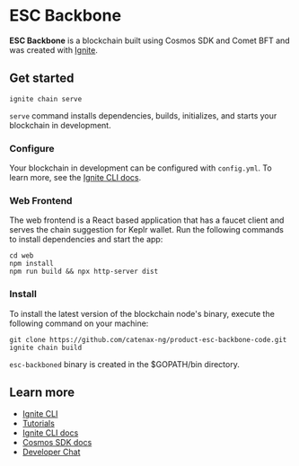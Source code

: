 <!--
 Copyright (c) 2022-2023 - for information on the respective copyright owner
 see the NOTICE file and/or the repository at
 https://github.com/catenax-ng/product-esc-backbone-code

 SPDX-License-Identifier: Apache-2.0
-->

# ESC Backbone
**ESC Backbone** is a blockchain built using Cosmos SDK and Comet BFT and was created with [Ignite](https://ignite.com/cli).

## Get started

```
ignite chain serve
```

`serve` command installs dependencies, builds, initializes, and starts your blockchain in development.

### Configure

Your blockchain in development can be configured with `config.yml`. To learn more, see the [Ignite CLI docs](https://docs.ignite.com).

### Web Frontend

The web frontend is a React based application that has a faucet client and
serves the chain suggestion for Keplr wallet.
Run the following commands to install dependencies and start the app:

```
cd web
npm install
npm run build && npx http-server dist
```

### Install
To install the latest version of the blockchain node's binary, execute the following command on your machine:

```
git clone https://github.com/catenax-ng/product-esc-backbone-code.git
ignite chain build
```

`esc-backboned` binary is created in the $GOPATH/bin directory.

## Learn more

- [Ignite CLI](https://ignite.com/cli)
- [Tutorials](https://docs.ignite.com/guide)
- [Ignite CLI docs](https://docs.ignite.com)
- [Cosmos SDK docs](https://docs.cosmos.network)
- [Developer Chat](https://discord.gg/ignite)
